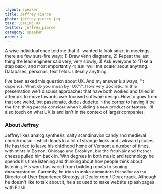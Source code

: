 ```yaml
---
layout: speaker
title: Jeffrey Pierce
photo: jeffrey-pierce.jpg
talk: Scaling UX
twitter: jeffrey_pierce
category: speaker
order: 4
---
```


A wise individual once told me that if I wanted to look smart in meetings, there are few sure-fire ways; 1) Draw Venn diagrams, 2) Repeat the last thing the lead engineer said very, very slowly, 3) Ask everyone to 'Take a step back', and most importantly 4) ask 'Will this scale' about anything. Databases, personas, text fields. Literally anything.

I've been asked this question about UX. And my answer is always, "It depends. What do you mean by 'UX'?". How very Socratic. In this presentation we'll discuss approaches that have both worked and failed in attempts to move towards user focused software design. How to grow from that one weird, but passionate, dude / dudette in the corner to having it be the first thing people consider when building a new product or feature. I'll also touch on what UX is and isn't in the context of larger companies.

### About Jeffrey

Jeffrey likes analog synthesis, salty scandinavian candy and medieval church music - which leads to a lot of strange looks and awkward pauses. He has tried to leave his childhood home of Vermont a number of times, with stints in Boston, Chicago and Brooklyn, but the fresh air and fresher cheese pulled him back in. With degrees in both music and technology he spends his time listening and thinking about how people think about listening. His work has varied from building robots to scoring documentaries. Currently, he tries to make computers friendlier as the Director of User Experience Strategy at Dealer.com / Dealertrack. Although he doesn't like to talk about it, he also used to make website splash pages with Flash.
